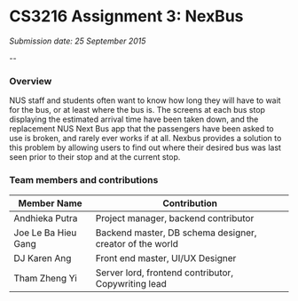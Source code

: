 # CS3216 Assignment 3: NexBus
_Submission date: 25 September 2015_

-- 

### Overview

NUS staff and students often want to know how long they will have to wait for the bus, or at least where the bus is. The screens at each bus stop displaying the estimated arrival time have been taken down, and the replacement NUS Next Bus app that the passengers have been asked to use is broken, and rarely ever works if at all. Nexbus provides a solution to this problem by allowing users to find out where their desired bus was last seen prior to their stop and at the current stop.

### Team members and contributions

| Member Name | Contribution | 
|-------------|--------------|
| Andhieka Putra| Project manager, backend contributor |
| Joe Le Ba Hieu Gang | Backend master, DB schema designer, creator of the world |
| DJ Karen Ang | Front end master, UI/UX Designer |
| Tham Zheng Yi | Server lord, frontend contributor, Copywriting lead|
